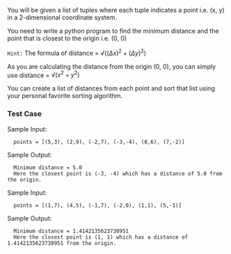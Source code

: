 You will be given a list of tuples where each tuple indicates a point i.e. (x, y) in a 2-dimensional coordinate system.

You need to write a python program to find the minimum distance and the point that is closest to the origin i.e. (0, 0)

`Hint:` The formula of distance = $√((Δx)^2 + (Δy)^2)$

As you are calculating the distance from the origin (0, 0), you can simply use distance = $√(x^2 + y^2)$

You can create a list of distances from each point and sort that list using your personal favorite sorting algorithm.

### Test Case

Sample Input:

```
  points = [(5,3), (2,9), (-2,7), (-3,-4), (0,6), (7,-2)]
```

Sample Output:

```
  Minimum distance = 5.0
  Here the closest point is (-3, -4) which has a distance of 5.0 from the origin.
```

Sample Input:

```
  points = [(1,7), (4,5), (-1,7), (-2,0), (1,1), (5,-1)]
```

Sample Output:

```
  Minimum distance = 1.4142135623730951
  Here the closest point is (1, 1) which has a distance of 1.4142135623730951 from the origin.
```
